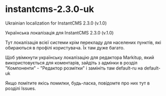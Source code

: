 # instantcms-2.3.0-uk

Ukrainian localization for InstantCMS 2.3.0 (v.1.0)

Українська локалізація для InstantCMS 2.3.0 (v.1.0)

Тут локалізація всієї системи крім перекладу для населених пунктів, які обираються в профілі користувача.
Їх там дуже багато. 

Щоб увімкнути українську локалізацію для редактора Markitup, який використовується для коментарів, зайдіть з адмінки в розділ "Компоненти" - "Редактор розмітки" і замініть там default-ru на default-uk

Якщо помітите якісь помилки, будь-ласка, повідомте про них тут в розділі Issues.


